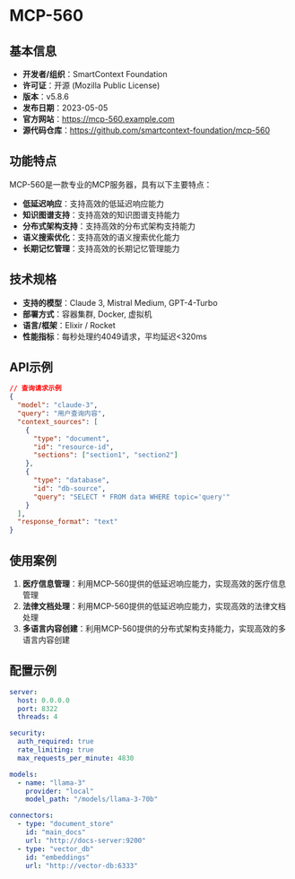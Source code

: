# MCP-560

## 基本信息

- **开发者/组织**：SmartContext Foundation
- **许可证**：开源 (Mozilla Public License)
- **版本**：v5.8.6
- **发布日期**：2023-05-05
- **官方网站**：https://mcp-560.example.com
- **源代码仓库**：https://github.com/smartcontext-foundation/mcp-560

## 功能特点

MCP-560是一款专业的MCP服务器，具有以下主要特点：

- **低延迟响应**：支持高效的低延迟响应能力
- **知识图谱支持**：支持高效的知识图谱支持能力
- **分布式架构支持**：支持高效的分布式架构支持能力
- **语义搜索优化**：支持高效的语义搜索优化能力
- **长期记忆管理**：支持高效的长期记忆管理能力


## 技术规格

- **支持的模型**：Claude 3, Mistral Medium, GPT-4-Turbo
- **部署方式**：容器集群, Docker, 虚拟机
- **语言/框架**：Elixir / Rocket
- **性能指标**：每秒处理约4049请求，平均延迟<320ms

## API示例

```json
// 查询请求示例
{
  "model": "claude-3",
  "query": "用户查询内容",
  "context_sources": [
    {
      "type": "document",
      "id": "resource-id",
      "sections": ["section1", "section2"]
    },
    {
      "type": "database",
      "id": "db-source",
      "query": "SELECT * FROM data WHERE topic='query'"
    }
  ],
  "response_format": "text"
}
```

## 使用案例

1. **医疗信息管理**：利用MCP-560提供的低延迟响应能力，实现高效的医疗信息管理
2. **法律文档处理**：利用MCP-560提供的低延迟响应能力，实现高效的法律文档处理
3. **多语言内容创建**：利用MCP-560提供的分布式架构支持能力，实现高效的多语言内容创建


## 配置示例

```yaml
server:
  host: 0.0.0.0
  port: 8322
  threads: 4

security:
  auth_required: true
  rate_limiting: true
  max_requests_per_minute: 4830

models:
  - name: "llama-3"
    provider: "local"
    model_path: "/models/llama-3-70b"

connectors:
  - type: "document_store"
    id: "main_docs"
    url: "http://docs-server:9200"
  - type: "vector_db"
    id: "embeddings"
    url: "http://vector-db:6333"
```